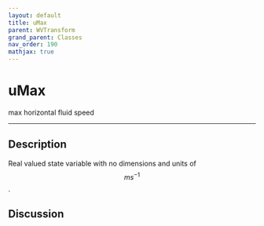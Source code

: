 ```yaml
---
layout: default
title: uMax
parent: WVTransform
grand_parent: Classes
nav_order: 190
mathjax: true
---
```


#  uMax

max horizontal fluid speed


---

## Description
Real valued state variable with no dimensions and units of $$m s^{-1}$$.

## Discussion

